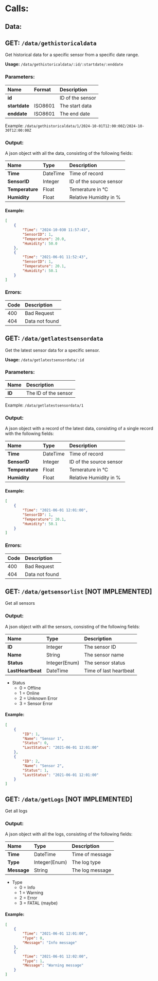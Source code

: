 # Calls:
## Data:

## GET: ```/data/gethistoricaldata```
Get historical data for a specific sensor from a specific date range.

**Usage:** ```/data/gethistoricaldata/:id/:startdate/:enddate```
### Parameters:
|Name|Format|Description|
|:---|:-----|:----------|
|**id**||ID of the sensor|
|**startdate**|ISO8601|The start data|
|**enddate**|ISO8601|The end date|

Example: ```/data/gethistoricaldata/1/2024-10-01T12:00:00Z/2024-10-30T12:00:00Z```

### Output:
A json object with all the data, consisting of the following fields:

|Name|Type|Description|
|:---|:---|:----------|
|**Time**|DateTime|Time of record|
|**SensorID**|Integer|ID of the source sensor|
|**Temperature**|Float|Temerature in °C|
|**Humidity**|Float|Relative Humidity in %|

#### Example:
```json
[
    {
        "Time": "2024-10-030 11:57:43",
        "SensorID": 1,
        "Temperature": 20.0,
        "Humidity": 50.0
    },
    {
        "Time": "2021-06-01 11:52:43",
        "SensorID": 1,
        "Temperature": 20.1,
        "Humidity": 50.1
    }
]
```
### Errors:
|Code|Description|
|:---|:----------|
|400|Bad Request|
|404|Data not found|


## GET: ```/data/getlatestsensordata```
Get the latest sensor data for a specific sensor.

**Usage:** ```/data/getlatestsensordata/:id```
### Parameters:
|Name|Description|
|:---|:----------|
|**ID**|The ID of the sensor|

Example: ```/data/getlatestsensordata/1```

### Output:
A json object with a record of the latest data, consisting of a single record with the following fields:

|Name|Type|Description|
|:---|:---|:----------|
|**Time**|DateTime|Time of record|
|**SensorID**|Integer|ID of the source sensor|
|**Temperature**|Float|Temerature in °C|
|**Humidity**|Float|Relative Humidity in %|

#### Example:
```json
[
    {
        "Time": "2021-06-01 12:01:00",
        "SensorID": 1,
        "Temperature": 20.1,
        "Humidity": 50.1
    }
]
```
### Errors:
|Code|Description|
|:---|:----------|
|400|Bad Request|
|404|Data not found|

## GET: ```/data/getsensorlist``` [NOT IMPLEMENTED]
Get all sensors

### Output:
A json object with all the sensors, consisting of the following fields:

|Name|Type|Description|
|:---|:---|:----------|
|**ID**|Integer|The sensor ID|
|**Name**|String|The sensor name|
|**Status**|Integer(Enum)|The sensor status|
|**LastHeartbeat**|DateTime|Time of last heartbeat|
* Status
  * 0 = Offline
  * 1 = Online
  * 2 = Unknown Error
  * 3 = Sensor Error

#### Example:
```json
[
    {
        "ID": 1,
        "Name": "Sensor 1",
        "Status": 0,
        "LastStatus": "2021-06-01 12:01:00"
    },
    {
        "ID": 2,
        "Name": "Sensor 2",
        "Status": 1,
        "LastStatus": "2021-06-01 12:01:00"
    }
]
```

## GET: ```/data/getLogs``` [NOT IMPLEMENTED]
Get all logs

### Output:
A json object with all the logs, consisting of the following fields:

|Name|Type|Description|
|:---|:---|:----------|
|**Time**|DateTime|Time of message|
|**Type**|Integer(Enum)|The log type|
|**Message**|String|The log message|
* Type
  * 0 = Info
  * 1 = Warning
  * 2 = Error
  * 3 = FATAL (maybe)

#### Example:
```json
[
    {
        "Time": "2021-06-01 12:01:00",
        "Type": 0,
        "Message": "Info message"
    },
    {
        "Time": "2021-06-01 12:02:00",
        "Type": 1,
        "Message": "Warning message"
    }
]
```

